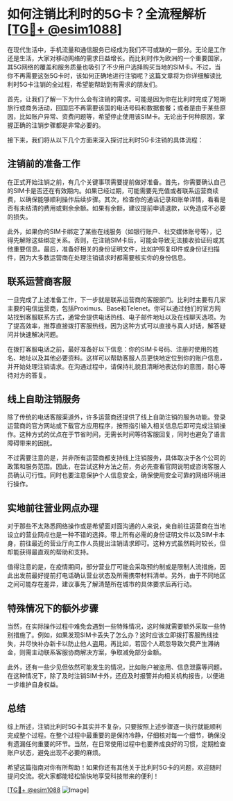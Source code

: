 # 如何注销比利时的5G卡？全流程解析[[TG💪+ @esim1088](https://t.me/s/esim1088)]

在现代生活中，手机流量和通信服务已经成为我们不可或缺的一部分。无论是工作还是生活，大家对移动网络的需求日益增长。而比利时作为欧洲的一个重要国家，其5G网络的覆盖和服务质量也吸引了不少用户选择购买当地的SIM卡。不过，当你不再需要这张5G卡时，该如何正确地进行注销呢？这篇文章将为你详细解读比利时5G卡注销的全过程，希望能帮助到有需求的朋友们。

首先，让我们了解一下为什么会有注销的需求。可能是因为你在比利时完成了短期旅行或商务活动，回国后不再需要该国的电话号码和数据套餐；或者是由于某些原因，比如账户异常、资费问题等，希望停止使用该SIM卡。无论出于何种原因，掌握正确的注销步骤都是非常必要的。

接下来，我们将从以下几个方面来深入探讨比利时5G卡注销的具体流程：

## 注销前的准备工作

在正式开始注销之前，有几个关键事项需要提前做好准备。首先，你需要确认自己的SIM卡是否还在有效期内。如果已经过期，可能需要先充值或者联系运营商续费，以确保能够顺利操作后续步骤。其次，检查你的通话记录和账单详情，看看是否有未结清的费用或剩余余额。如果有余额，建议提前申请退款，以免造成不必要的损失。

此外，如果你的SIM卡绑定了某些在线服务（如银行账户、社交媒体账号等），记得先解除这些绑定关系。否则，在注销SIM卡后，可能会导致无法接收验证码或其他重要信息。最后，准备好相关的身份证明文件，比如护照复印件或身份证扫描件，因为大多数运营商在处理注销请求时都需要核实你的身份信息。

## 联系运营商客服

一旦完成了上述准备工作，下一步就是联系运营商的客服部门。比利时主要有几家主要的电信运营商，包括Proximus、Base和Telenet。你可以通过他们的官方网站找到客服联系方式，通常会提供电话热线、电子邮件地址以及在线聊天选项。为了提高效率，推荐直接拨打客服热线，因为这种方式可以直接与真人对话，解答疑问并快速解决问题。

在拨打客服电话之前，最好准备好以下信息：你的SIM卡号码、注册时使用的姓名、地址以及其他必要资料。这样可以帮助客服人员更快地定位到你的账户信息，并开始处理注销请求。在沟通过程中，请保持礼貌且清晰地表达你的意图，耐心等待对方的答复。

## 线上自助注销服务

除了传统的电话客服渠道外，许多运营商还提供了线上自助注销的服务功能。登录运营商的官方网站或下载官方应用程序，按照指引输入相关信息后即可完成注销操作。这种方式的优点在于节省时间，无需长时间等待客服回复，同时也避免了语言障碍带来的困扰。

不过需要注意的是，并非所有运营商都支持线上注销服务，具体取决于各个公司的政策和服务范围。因此，在尝试这种方法之前，务必先查看官网说明或咨询客服人员确认可行性。同时也要注意保护个人信息安全，确保使用安全可靠的网络环境进行操作。

## 实地前往营业网点办理

对于那些不太熟悉网络操作或是希望面对面沟通的人来说，亲自前往运营商在当地设立的营业网点也是一种不错的选择。带上所有必需的身份证明文件以及SIM卡本身，前往最近的营业厅向工作人员提出注销请求即可。这种方式虽然耗时较长，但却能获得最直观的帮助和支持。

值得注意的是，在疫情期间，部分营业厅可能会采取预约制或是限制人流措施，因此出发前最好提前打电话确认营业状态及所需携带材料清单。另外，由于不同地区之间可能存在差异，建议事先了解清楚所在城市的具体要求后再行动。

## 特殊情况下的额外步骤

当然，在实际操作过程中难免会遇到一些特殊情况，这时候就需要额外采取一些特别措施了。例如，如果发现SIM卡丢失了怎么办？这时应该立即拨打客服热线挂失，并尽快补办新卡以防止他人盗用。再比如，若因个人疏忽导致欠费产生滞纳金，则需主动联系客服协商解决方案，争取减免部分金额。

此外，还有一些少见但依然可能发生的情况，比如账户被盗用、信息泄露等问题。在这种情况下，除了及时注销SIM卡外，还应及时报警并向相关机构报告，以便进一步维护自身权益。

## 总结

综上所述，注销比利时5G卡其实并不复杂，只要按照上述步骤逐一执行就能顺利完成整个过程。在整个过程中最重要的是保持冷静，仔细核对每一个细节，确保没有遗漏任何重要的环节。当然，在日常使用过程中也要养成良好的习惯，定期检查账户状态，避免出现不必要的麻烦。

希望这篇指南对你有所帮助！如果你还有其他关于比利时5G卡的问题，欢迎随时提问交流。祝大家都能轻松愉快地享受科技带来的便利！

[[TG💪+ @esim1088](https://t.me/s/esim1088) ![Image](https://i.postimg.cc/4NQfJmqS/Snipaste-2025-05-13-00-14-12.png)]